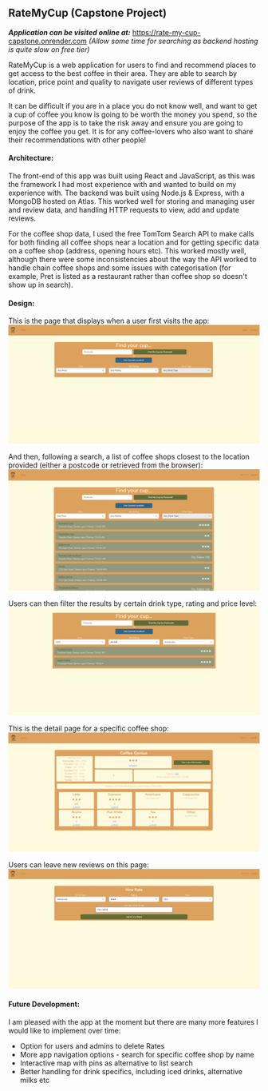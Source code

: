 ## RateMyCup (Capstone Project)

***Application can be visited online at:*** https://rate-my-cup-capstone.onrender.com
*(Allow some time for searching as backend hosting is quite slow on free tier)* 

RateMyCup is a web application for users to find and recommend places to get access to the best coffee in their area. They are able to search by location, price point and quality to navigate user reviews of different types of drink.

It can be difficult if you are in a place you do not know well, and want to get a cup of coffee you know is going to be worth the money you spend, so the purpose of the app is to take the risk away and ensure you are going to enjoy the coffee you get. It is for any coffee-lovers who also want to share their recommendations with other people!

#### Architecture:

The front-end of this app was built using React and JavaScript, as this was the framework I had most experience with and wanted to build on my experience with. The backend was built using Node.js & Express, with a MongoDB hosted on Atlas. This worked well for storing and managing user and review data, and handling HTTP requests to view, add and update reviews.

For the coffee shop data, I used the free TomTom Search API to make calls for both finding all coffee shops near a location and for getting specific data on a coffee shop (address, opening hours etc). This worked mostly well, although there were some inconsistencies about the way the API worked to handle chain coffee shops and some issues with categorisation (for example, Pret is listed as a restaurant rather than coffee shop so doesn't show up in search).

#### Design:

This is the page that displays when a user first visits the app:
![search page](./screenshots/search-page-pre-search.png)

And then, following a search, a list of coffee shops closest to the location provided (either a postcode or retrieved from the browser):
![search page](./screenshots/search-page.png)

Users can then filter the results by certain drink type, rating and price level:
![search page](./screenshots/search-page-with-filters.png)

This is the detail page for a specific coffee shop:
![location page](./screenshots/location-page.png)

Users can leave new reviews on this page:
![review page](./screenshots/review-page.png)

#### Future Development:

I am pleased with the app at the moment but there are many more features I would like to implement over time:

* Option for users and admins to delete Rates
* More app navigation options - search for specific coffee shop by name
* Interactive map with pins as alternative to list search
* Better handling for drink specifics, including iced drinks, alternative milks etc
